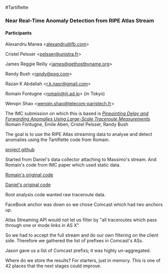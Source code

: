 #Tartiflette
### Near Real-Time Anomaly Detection from RIPE Atlas Stream

#### Participants
Alexandru Manea \<alexandru@fb.com\>

Cristel Pelsser \<pelsser@unistra.fr\>

James Reggie Reilly \<james@gethostbyname.org\>

Randy Bush \<randy@psg.com\>

Razan K Abdallah \<r.k.nasr@gmail.com\>

Romain Fontugne \<romain@iij.ad.jp\> (in Tokyo)

Wenqin Shao \<wenqin.shao@telecom-paristech.fr\>

The IMC submission on which this is based is
[*Pinpointing Delay and Forwarding Anomalies Using Large-Scale Traceroute Measurements*](http://arxiv.org/abs/1605.04784)
Romain Fontugne, Emile Aben, Cristel Pelsser, Randy Bush

The goal is to use the RIPE Atlas streaming data to analyse and detect
anomalies using the Tartiflette code from Romain.

[project github](https://github.com/4a616d6573205265696c6c79/tartiflette)

Started from Daniel's data collector attaching to Massimo's stream.  And
Romain's code from IMC paper which used static data.

[Romain's original code](https://github.com/romain-fontugne/ripeAtlasDetector)

[Daniel's original code](https://github.com/dfkbg/Traceroute-Streaming)

Root analysis code wanted raw traceroute data.

FaceBook anchor was down so we chose Comcast which had two anchors up.

Atlas Streaming API would not let us filter by "all traceroutes which
pass through one or mode links in AS X"

So we had to accept the full stream and do our own filtering on the
client side.  Therefore we gathered the list of prefixes in Comcast's
ASs.

Jason gave us a list of Comcast prefixs; it was highly un-aggregated.

Where do we store the results?  For starters, just in memory.  This is
one of 42 places that the next stages could improve.
